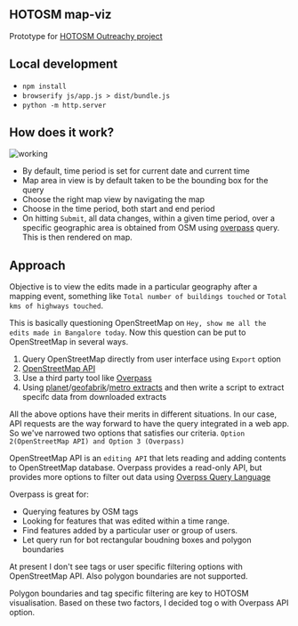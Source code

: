 ## HOTOSM map-viz
Prototype for [HOTOSM Outreachy project](https://www.outreachy.org/2018-may-august/communities/humanitarian-openstreetmap-team/#create-a-reusable-map-visualization)

## Local development
* `npm install`
* `browserify js/app.js > dist/bundle.js`
* `python -m http.server`

## How does it work?
![working](https://user-images.githubusercontent.com/12103383/37751157-e53a5512-2db6-11e8-87f3-3531a1444fe7.gif)

* By default, time period is set for current date and current time
* Map area in view is by default taken to be the bounding box for the query
* Choose the right map view by navigating the map
* Choose in the time period, both start and end period
* On hitting `Submit`, all data changes, within a given time period, over a specific geographic area is obtained from OSM using [overpass](https://overpass-turbo.eu/) query. This is then rendered on map.

## Approach

Objective is to view the edits made in a particular geography after a mapping event, something like `Total number of buildings touched` or `Total kms of highways touched`.

This is basically questioning OpenStreetMap on `Hey, show me all the edits made in Bangalore today`. Now this question can be put to OpenStreetMap in several ways. 

1. Query OpenStreetMap directly from user interface using `Export` option
2. [OpenStreetMap API](https://wiki.openstreetmap.org/wiki/API)
3. Use a third party tool like [Overpass](overpass-turbo.eu)
4. Using [planet](https://planet.openstreetmap.org/)/[geofabrik](http://download.geofabrik.de/)/[metro extracts](https://mapzen.com/documentation/metro-extracts/) and then write a script to extract specifc data from downloaded extracts 

All the above options have their merits in different situations. In our case, API requests are the way forward to have the query integrated in a web app. So we've narrowed two options that satisfies our criteria.
`Option 2(OpenStreetMap API) and Option 3 (Overpass)`

OpenStreetMap API is an `editing API` that lets reading and adding contents to OpenStreetMap database. Overpass provides a read-only API, but provides more options to filter out data using [Overpss Query Language](https://wiki.openstreetmap.org/wiki/Overpass_API/Overpass_QL)

Overpass is great for:
- Querying features by OSM tags
- Looking for features that was edited within a time range.
- Find features added by a particular user or group of users.
- Let query run for bot rectangular boudning boxes and polygon boundaries

At present I don't see tags or user specific filtering options with OpenStreetMap API. Also polygon boundaries are not supported.

Polygon boundaries and tag specific filtering are key to HOTOSM visualisation. Based on these two factors, I decided tog o with Overpass API option.


 

